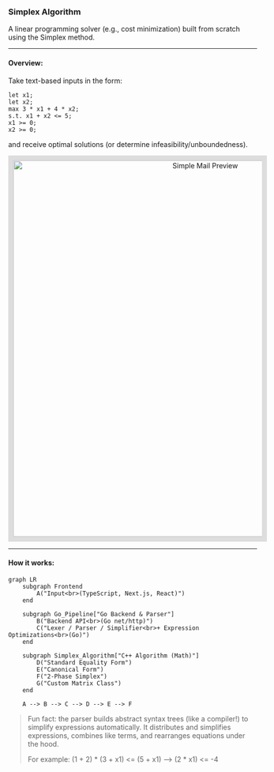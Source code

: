 ### Simplex Algorithm
A linear programming solver (e.g., cost minimization) built from scratch using the Simplex method.

---

#### Overview:
Take text-based inputs in the form:
```
let x1;
let x2;
max 3 * x1 + 4 * x2;
s.t. x1 + x2 <= 5;
x1 >= 0;
x2 >= 0;
```
and receive optimal solutions (or determine infeasibility/unboundedness).
<p align="center">
  <img src="https://drive.google.com/uc?export=view&id=1K2ajupc39jTZ8I4frbeb57J4DaW_87wz" alt="Simple Mail Preview" width="762" style="border:10px solid #ddd;" />
</p>

---

#### How it works:
```mermaid
graph LR
    subgraph Frontend
        A("Input<br>(TypeScript, Next.js, React)")
    end

    subgraph Go_Pipeline["Go Backend & Parser"]
        B("Backend API<br>(Go net/http)")
        C("Lexer / Parser / Simplifier<br>+ Expression Optimizations<br>(Go)")
    end

    subgraph Simplex_Algorithm["C++ Algorithm (Math)"]
        D("Standard Equality Form")
        E("Canonical Form")
        F("2-Phase Simplex")
        G("Custom Matrix Class")
    end

    A --> B --> C --> D --> E --> F
```
> Fun fact: the parser builds abstract syntax trees (like a compiler!) to simplify expressions automatically. It distributes and simplifies expressions, combines like terms, and rearranges equations under the hood.
>
> For example:  (1 + 2) * (3 + x1) <= (5 + x1)   -->   (2 * x1) <= -4

